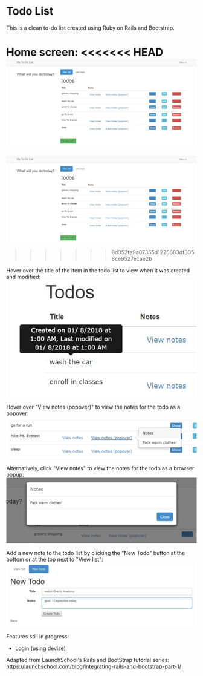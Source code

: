 # Todo List #

This is a clean to-do list created using Ruby on Rails and Bootstrap. 

Home screen: 
<<<<<<< HEAD
![Home screen](/README-images/home.JPG)
=======
![Home screen](home.jpg)
>>>>>>> 8d352fe9a07355d1225683df3058ce9527ecae2b


Hover over the title of the item in the todo list to view when it was created and modified:
![Tooltip](/README-images/tooltip.JPG)


Hover over "View notes (popover)" to view the notes for the todo as a popover:
![Popover notes](/README-images/popover-note.JPG)


Alternatively, click "View notes" to view the notes for the todo as a browser popup:
![Popup notes](/README-images/popup-note.JPG)

Add a new note to the todo list by clicking the "New Todo" button at the bottom or at the top next to "View list":
![New todo](/README-images/new-todo.JPG)


Features still in progress: 

* Login (using devise)


Adapted from LaunchSchool's Rails and BootStrap tutorial series: 
https://launchschool.com/blog/integrating-rails-and-bootstrap-part-1/
